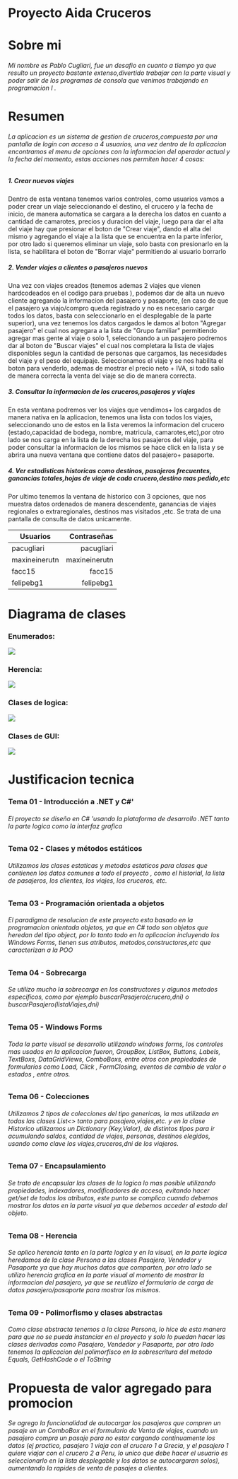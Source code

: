Proyecto Aida Cruceros
=============

Sobre mi
=============
###### Mi nombre es Pablo Cugliari, fue un desafio en cuanto a tiempo ya que resulto un proyecto bastante extenso,divertido trabajar con la parte visual y poder salir de los programas de consola que venimos trabajando en programacion I .

Resumen
=============
###### La aplicacion es un sistema de gestion de cruceros,compuesta por una pantalla de login con acceso a 4 usuarios, una vez dentro de la aplicacion encontramos el menu de opciones con la informacion del operador actual y la fecha del momento, estas acciones nos permiten hacer 4 cosas:


##### 1. Crear nuevos viajes
Dentro de esta ventana tenemos varios controles, como usuarios vamos a poder crear un viaje seleccionando el destino, el crucero y la fecha de inicio, de manera automatica se cargara a la derecha los datos en cuanto a cantidad de camarotes, precios y duracion del viaje, luego para dar el alta del viaje hay que presionar el boton de "Crear viaje", dando el alta del mismo y agregando el viaje a la lista que se encuentra en la parte inferior, por otro lado si queremos eliminar un viaje, solo basta con presionarlo en la lista, se habilitara el boton de "Borrar viaje" permitiendo al usuario borrarlo
##### 2. Vender viajes a clientes o pasajeros nuevos
Una vez con viajes creados (tenemos ademas 2 viajes que vienen hardcodeados en el codigo para pruebas ), podemos dar de alta un nuevo cliente agregando la informacion del pasajero y pasaporte, (en caso de que el pasajero ya viajo/compro queda registrado y no es necesario cargar todos los datos, basta con seleccionarlo en el desplegable de la parte superior), una vez tenemos los datos cargados le damos al boton "Agregar pasajero" el cual nos agregara a la lista de "Grupo familiar" permitiendo agregar mas gente al viaje o solo 1, seleccionando a un pasajero podremos dar al boton de "Buscar viajes" el cual nos completara la lista de viajes disponibles segun la cantidad de personas que cargamos, las necesidades del viaje y el peso del equipaje.
Seleccionamos el viaje y se nos habilita el boton para venderlo, ademas de mostrar el precio neto + IVA,  si todo salio de manera correcta la venta del viaje se dio de manera correcta.
##### 3. Consultar la informacion de los cruceros,pasajeros y viajes
En esta ventana podremos ver los viajes que vendimos+ los cargados de manera nativa en la aplicacion, tenemos una lista con todos los viajes, seleccionando uno de estos en la lista veremos la informacion del crucero (estado,capacidad de bodega, nombre, matricula, camarotes,etc),por otro lado se nos carga en la lista de la derecha los pasajeros del viaje, para poder consultar la informacion de los mismos se hace click en la lista y se abrira una nueva ventana que contiene datos del pasajero+ pasaporte.
##### 4. Ver estadisticas historicas como destinos, pasajeros frecuentes, ganancias totales,hojas de viaje de cada crucero,destino mas pedido,etc
Por ultimo tenemos la ventana de historico con 3 opciones, que nos muestra datos ordenados de manera descendente, ganancias de viajes regionales o extraregionales, destinos mas visitados ,etc. Se trata de una pantalla de consulta de datos unicamente.



| Usuarios     | Contraseñas |
| --------- | -----:|
| pacugliari  | pacugliari |
| maxineinerutn     |   maxineinerutn |
| facc15      |    facc15 |
| felipebg1      |    felipebg1 |

Diagrama de clases
=============
### Enumerados:
![](https://github.com/pacugliari/Cugliari.Pablo.P1.LabII.2A/blob/main/diagramas/enumerados.png)

### Herencia:
![](https://github.com/pacugliari/Cugliari.Pablo.P1.LabII.2A/blob/main/diagramas/diagramaClasesConHerencia.png)

### Clases de logica:
![](https://github.com/pacugliari/Cugliari.Pablo.P1.LabII.2A/blob/main/diagramas/diagramaClases.png)

### Clases de GUI:
![](https://github.com/pacugliari/Cugliari.Pablo.P1.LabII.2A/blob/main/diagramas/diagramaClasesGUI.png)

Justificacion tecnica
=============
### Tema 01 - Introducción a .NET y C#'
###### El proyecto se diseño en C# 'usando  la plataforma de desarrollo .NET  tanto la parte logica como la interfaz grafica

### Tema 02 - Clases y métodos estáticos
###### Utilizamos las clases estaticas y metodos estaticos para clases que contienen los datos comunes a todo el proyecto , como el historial, la lista de pasajeros, los clientes, los viajes, los cruceros, etc.

### Tema 03 - Programación orientada a objetos
###### El paradigma de resolucion de este proyecto esta basado en la programacion orientada objetos, ya que en C# todo son objetos que heredan del tipo object, por lo tanto todo en la aplicacion incluyendo los Windows Forms, tienen sus atributos, metodos,constructores,etc que caracterizan a la POO
### Tema 04 - Sobrecarga
###### Se utilizo mucho la sobrecarga en los constructores y algunos metodos especificos, como por ejemplo buscarPasajero(crucero,dni) o buscarPasajero(listaViajes,dni)
### Tema 05 - Windows Forms
###### Toda la parte visual se desarrollo utilizando windows forms, los controles mas usados en la aplicacion fueron, GroupBox, ListBox, Buttons, Labels, TextBoxs, DataGridViews, ComboBoxs, entre otros con propiedades de formularios como Load, Click , FormClosing, eventos de cambio de valor o estados , entre otros.
### Tema 06 - Colecciones
###### Utilizamos 2 tipos de colecciones del tipo genericas, la mas utilizada en todas las clases List<> tanto para pasajero,viajes,etc. y en la clase Historico utilizamos un Dictionary (Key,Valor), de distintos tipos para ir acumulando saldos, cantidad de viajes, personas, destinos elegidos, usando como clave los viajes,cruceros,dni de los viajeros.
### Tema 07 - Encapsulamiento
###### Se trato de encapsular las clases de la logica lo mas posible utilizando propiedades, indexadores, modificadores de acceso,  evitando hacer get/set de todos los atributos, este punto se complica cuando debemos mostrar los datos en la parte visual ya que debemos acceder al estado del objeto.
### Tema 08 - Herencia
###### Se aplico herencia tanto en la parte logica y en la visual, en la parte logica heredamos de la clase Persona a las clases Pasajero, Vendedor y Pasaporte ya que hay muchos datos que comparten, por otro lado se utilizo herencia grafica en la parte visual al momento de mostrar la informacion del pasajero, ya que se reutilizo el formulario de carga de datos pasajero/pasaporte para mostrar los mismos.
### Tema 09 - Polimorfismo y clases abstractas
###### Como clase abstracta tenemos a la clase Persona, lo hice de esta manera para que no se pueda instanciar en el proyecto y solo lo puedan hacer las clases derivadas como Pasajero, Vendedor y Pasaporte, por otro lado tenemos la aplicacion del polimorfisco en la sobrescritura del metodo Equals, GetHashCode o el ToString

Propuesta de valor agregado para promocion
=============
###### Se agrego la funcionalidad de autocargar los pasajeros que compren un pasaje en un ComboBox en el formulario de Venta de viajes, cuando un pasajero compra un pasaje para no estar cargando continuamente los datos (ej practico, pasajero 1 viaja con el crucero 1 a Grecia, y el pasajero 1 quiere viajar con el crucero 2 a Peru, lo unico que debe hacer el usuario es seleccionarlo en la lista desplegable y los datos se autocargaran solos), aumentando la rapides de venta de pasajes a clientes.
